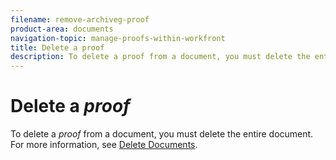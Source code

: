 ```yaml
---
filename: remove-archiveg-proof
product-area: documents
navigation-topic: manage-proofs-within-workfront
title: Delete a proof
description: To delete a proof from a document, you must delete the entire document. For more information, see Delete Documents.
---
```


# Delete a *proof*

To delete a *proof* from a document, you must delete the entire document. For more information, see [Delete Documents](../../../documents/managing-documents/delete-documents.md).
